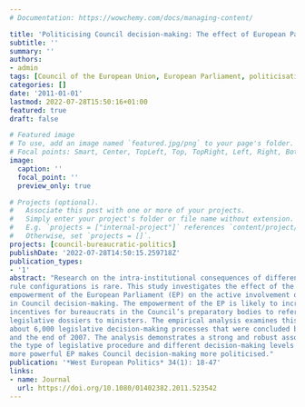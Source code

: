 ```yaml
---
# Documentation: https://wowchemy.com/docs/managing-content/

title: 'Politicising Council decision-making: The effect of European Parliament empowerment'
subtitle: ''
summary: ''
authors:
- admin
tags: [Council of the European Union, European Parliament, politicisation, bureaucratic politics, discretion, delegation, principal-agent theory, Council working parties, Coreper, political conflict, transparency]
categories: []
date: '2011-01-01'
lastmod: 2022-07-28T15:50:16+01:00
featured: true
draft: false

# Featured image
# To use, add an image named `featured.jpg/png` to your page's folder.
# Focal points: Smart, Center, TopLeft, Top, TopRight, Left, Right, BottomLeft, Bottom, BottomRight.
image:
  caption: ''
  focal_point: ''
  preview_only: true

# Projects (optional).
#   Associate this post with one or more of your projects.
#   Simply enter your project's folder or file name without extension.
#   E.g. `projects = ["internal-project"]` references `content/project/deep-learning/index.md`.
#   Otherwise, set `projects = []`.
projects: [council-bureaucratic-politics]
publishDate: '2022-07-28T14:50:15.259718Z'
publication_types:
- '1'
abstract: "Research on the intra-institutional consequences of differences in the EU’s interinstitutional
rule configurations is rare. This study investigates the effect of the
empowerment of the European Parliament (EP) on the active involvement of ministers
in Council decision-making. The empowerment of the EP is likely to increase the
incentives for bureaucrats in the Council’s preparatory bodies to refer decisions on
legislative dossiers to ministers. The empirical analysis examines this claim with data on
about 6,000 legislative decision-making processes that were concluded between 1980
and the end of 2007. The analysis demonstrates a strong and robust association between
the type of legislative procedure and different decision-making levels in the Council: a
more powerful EP makes Council decision-making more politicised."
publication: '*West European Politics* 34(1): 18-47'
links:
- name: Journal
  url: https://doi.org/10.1080/01402382.2011.523542
---
```


